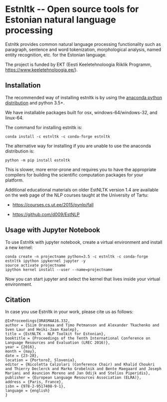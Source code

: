 Estnltk -- Open source tools for Estonian natural language processing
=====================================================================

Estnltk provides common natural language processing functionality such as paragraph, sentence and word tokenization,
morphological analysis, named entity recognition, etc. for the Estonian language.

The project is funded by EKT (Eesti Keeletehnoloogia Riiklik Programm, https://www.keeletehnoloogia.ee/).


## Installation
The recommended way of installing estnltk is by using the [anaconda python distribution](https://www.anaconda.com/download) and python 3.5+.

We have installable packages built for osx, windows-64/windows-32, and linux-64.

The command for installing estnltk is:
```
conda install -c estnltk -c conda-forge estnltk
```


The alternative way for installing if you are unable to use the anaconda distribution is:

`python -m pip install estnltk`

This is slower, more error-prone and requires you to have the appropriate compilers for building the scientific computation packages for your platform. 

Additional educational materials on older EstNLTK version 1.4 are available on the web page of the NLP courses taught at the University of Tartu:

*  https://courses.cs.ut.ee/2015/pynlp/fall

* https://github.com/d009/EstNLP

## Usage with Jupyter Notebook

To use Estnltk with jupyter notebook, create a virtual environment and install a new kernel:

    conda create -n projectname python=3.5 -c estnltk -c conda-forge estnltk ipython ipykernel jupyter -y 
    source activate projectname
    ipython kernel install --user --name=projectname

Now you can start jupyter and select the kernel that lives inside your virtual environment.


## Citation

In case you use Estnltk in your work, please cite us as follows:

    @InProceedings{ORASMAA16.332,
    author = {Siim Orasmaa and Timo Petmanson and Alexander Tkachenko and Sven Laur and Heiki-Jaan Kaalep},
    title = {EstNLTK - NLP Toolkit for Estonian},
    booktitle = {Proceedings of the Tenth International Conference on Language Resources and Evaluation (LREC 2016)},
    year = {2016},
    month = {may},
    date = {23-28},
    location = {Portorož, Slovenia},
    editor = {Nicoletta Calzolari (Conference Chair) and Khalid Choukri and Thierry Declerck and Marko Grobelnik and Bente Maegaard and Joseph Mariani and Asuncion Moreno and Jan Odijk and Stelios Piperidis},
    publisher = {European Language Resources Association (ELRA)},
    address = {Paris, France},
    isbn = {978-2-9517408-9-1},
    language = {english}
    }
